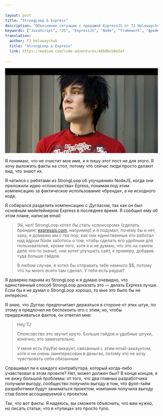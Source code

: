 ```yaml
---

layout: post
title: "StrongLoop & Express"
description: "Объяснение ситуации с продажей ExpressJS от TJ Holowaychuk"
keywords: ["JavaScript", "JS", "ExpressJS", "Node", "framework", "фреймворк", "TJ Holowaychuk"]
translation: 
  author: TJ Holowaychuk
  title: "StrongLoop & Express"
  link: https://medium.com/code-adventures/40b8bcb8e5af

---
```


![](/assets/articles-assets/tj.jpg)

Я понимаю, что не очистит мое имя, и я пишу этот пост не для этого. Я хочу
выложить факты на стол, потому что сейчас люди просто делают вид, что знают их.

Я чатился с ребятами из StrongLoop об улучшениях NodeJS, когда они преложили
идею «спонсорства» Epress, понимая под этим компенсацию за фактическое
использование «бренда», а не исходного кода.

Я собирался разделить компенсацию с Дугласом, так как он был основным
мейнтейнером Express в последнее время. Я сообщил ему об этом плане, написав
email:

> Эй, чел! StrongLoop хотел бы стать «спонсором» (сделать брендинг
> [expressjs.com](http://expressjs.com/), например) и я подумал, почему бы и нет,
> хаха, я доверяю им с тех пор, как они единственные кто работал над ядром
> Node заботясь о том, чтобы сделать его удобным для пользователей, кроме того,
> хотя я и не думаю, что это на самом деле что-то значит, они хотят улучшить
> сайт, к примеру, добавив туда больше гайдов.
>
> В любом случае, я хотел бы отправить тебе немного $$, потому что ты много
> всего там сделал. У тебя есть paypal?

Я доверяю парням из StrongLoop и я думаю очевидно, что единственный способ
StrongLoop доказать это — делать Express лучше. Если бы я не думал о StrongLoop
хорошо, то мне это было бы не интересно.

Я знаю, что Дуглас предпочитает держаться в стороне от этих штук, по этому я 
предпочел не беспокоить его с этим, но, чтобы придерживаться фактов, он ответил
мне:

> Hey TJ
>
> Спонсорство это звучит круто. Больше гайдов и удобные штуки, конечно, это
> замечательно.
>
> У меня есть PayPal-аккаунт, связанный с этим email-аккаунтом, хотя я не
> очень заинтересован в деньгах, потому что не хочу чувствовать себя обязанным

Спрашивал ли я каждого контрибутора, который когда-либо учавствовал в этом
проекте? Нет, может должен был? В конце концов, я не вижу большой проблемы:
от того, что два главных разработчика получили выгоду, сообщество получило 
выгоду в том, что  фулл-тайм разработчики будут заниматься проектом, компания
получила выгоду став более ассоциируемой с проектом.

Так, что вот факты. Я надеюсь, вы сможете объяснить, что вам нужно, но писать
статьи, что я «тупица» это просто тупо.